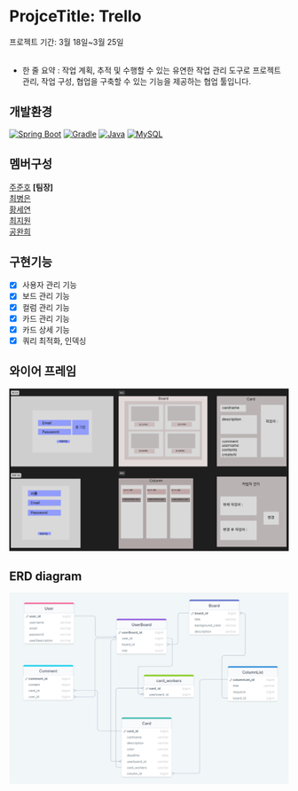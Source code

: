 # ProjceTitle: Trello
프로젝트 기간: 3월 18일~3월 25일<br><br>
- 한 줄 요약 : 작업 계획, 추적 및 수행할 수 있는 유연한 작업 관리 도구로 프로젝트 관리, 작업 구성, 협업을 구축할 수 있는 기능을 제공하는 협업 툴입니다.
## **개발환경**<br>
[![Spring Boot](https://img.shields.io/badge/Spring%20Boot-3.2.3-blueviolet?style=for-the-badge)](https://spring.io/projects/spring-boot)
[![Gradle](https://img.shields.io/badge/Gradle-8.5-brightgreen?style=for-the-badge)](https://gradle.org/)
[![Java](https://img.shields.io/badge/Java-17-orange?style=for-the-badge)](https://www.oracle.com/java/)
[![MySQL](https://img.shields.io/badge/MySQL-8.3-blue?style=for-the-badge&logo=mysql)](https://www.mysql.com/)

## **멤버구성**
[주준호](https://github.com/JooJuneHo) **[팀장]**<br>
[최병은](https://github.com/beunchoi)<br>
[황세연](https://github.com/gorockgorock)<br>
[최지원](https://github.com/jiwon317)<br>
[공완희](https://github.com/karine0908)<br>


## **구현기능**
- [x] 사용자 관리 기능
- [x] 보드 관리 기능
- [x] 컬럼 관리 기능
- [x] 카드 관리 기능
- [x] 카드 상세 기능
- [x] 쿼리 최적화, 인덱싱

## **와이어 프레임**
![와이어 프레임](frame.PNG)

## **ERD diagram**
![erd](erd.PNG)